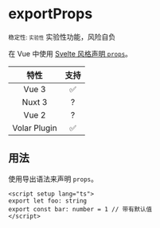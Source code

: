 # exportProps

<div py2 flex>
  <small>稳定性: <code class="!text-red-600">实验性</code></small>
  <WarnBadge>实验性功能，风险自负</WarnBadge>
</div>

在 Vue 中使用 [Svelte 风格声明 `props`](https://svelte.dev/docs#component-format-script-1-export-creates-a-component-prop)。

|     特性     |        支持        |
| :----------: | :----------------: |
|    Vue 3     | :white_check_mark: |
|    Nuxt 3    |         ?          |
|    Vue 2     |         ?          |
| Volar Plugin | :white_check_mark: |

## 用法

使用导出语法来声明 `props`。

```vue
<script setup lang="ts">
export let foo: string
export const bar: number = 1 // 带有默认值 
</script>
```

